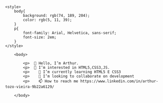 #
    <style>
        body{
            background: rgb(74, 189, 204);
            color: rgb(5, 11, 39);
        }
        p{
            font-family: Arial, Helvetica, sans-serif;
            font-size: 2em;
        }
    </style>
</head>

        <body>
            
            <p>  👋 Hello, I’m Arthur.
            <p>  👀 I’m interested in HTML5,CSS3,JS.
            <p>    🌱 I’m currently learning HTML5 E CSS3
            <p>    💞️ I’m looking to collaborate on development
            <p>    📫 How to reach me https://www.linkedin.com/in/arthur-tozo-vieira-9b22a6129/
            
        </body>
</html>

